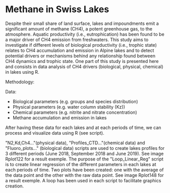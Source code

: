 # Methane in Swiss Lakes

Despite their small share of land surface, lakes and impoundments emit a significant amount of methane (CH4), a potent greenhouse gas, to the atmosphere. Aquatic productivity (i.e., eutrophication) has been found to be a major driver of CH4 emission from freshwaters. This study aims to investigate if different levels of biological productivity (i.e., trophic state) relates to CH4 accumulation and emission in Alpine lakes and to detect potential drivers or mechanisms behind any relationship found between CH4 dynamics and trophic state. One part of this study is presented here and consists in data analysis of CH4 drivers (biological, physical, chemical) in lakes using R.

Methodology:

Data:
- Biological parameters (e.g. groups and species distribution)
- Physical parameters (e.g. water column stability (Kz))
- Chemical parameters (e.g. nitrite and nitrate concentration)
- Methane accumulation and emission in lakes

After having these data for each lakes and at each periods of time, we can process and visualize data using R (see script).

"N2,Kd,Ch4..."(physical data), "Profiles_CTD..."(chemical data) and "Fluoro_plots..." (biological data) scripts are used to create lakes profiles for 3 different periods (June 2018, September 2018 and June 2019). See image Rplot122 for a result exemple.
The purpose of the "Loop_Linear_Reg" script is to create linear regression of the different parameters in each lakes at each periods of time. Two plots have been created: one with the average of the data point and the other with the raw data point. See image Rplot148 for a result exemple.
A loop has been used in each script to facilitate graphics creation.

